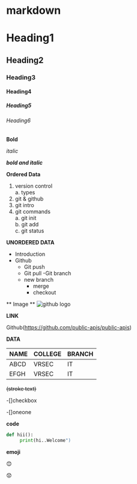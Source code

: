 # markdown
# Heading1
## Heading2
### Heading3
#### Heading4
##### Heading5
###### Heading6
**Bold**

*italic*

***bold and italic***

**Ordered Data**  
1. version control  
        a. types  
2. git & github  
3. git intro  
4. git commands  
          a. git init  
          b. git add   
          c. git status  



**UNORDERED DATA**
- Introduction
- Github
    - Git push
    - Git pull
-Git branch
  - new branch
     - merge
     - checkout  

** Image  **
![github logo](https://mpng.subpng.com/20180525/fx/kisspng-github-computer-icons-logo-5b087a764f04b6.6173502915272822943237.jpg)


**LINK**

Github(https://github.com/public-apis/public-apis)


**DATA**  

|NAME|COLLEGE|BRANCH|        
|----|---------|-----------|           
|ABCD|VRSEC|IT|      
|EFGH|VRSEC|IT|     


~~(stroke text)~~    

   -[]checkbox  

   -[]oneone   

  

**code**
```python
def hii():
     print(hi..Welcome")
```

**emoji**

:blush:

:worried:

